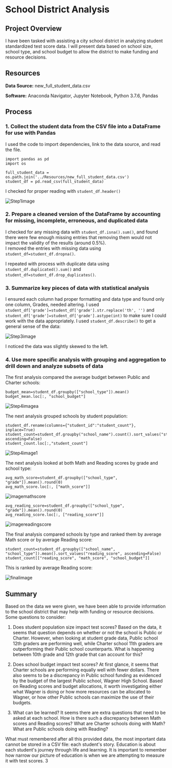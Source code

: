 # School District Analysis
## Project Overview
I have been tasked with assisting a city school district in analyzing student standardized test score data.  I will present data based on school size, school type, and school budget to allow the district to make funding and resource decisions.

## Resources
**Data Source:** new_full_student_data.csv

**Software:** Anaconda Navigator, Jupyter Notebook, Python 3.7.6, Pandas

## Process
### 1. Collect the student data from the CSV file into a DataFrame for use with Pandas
I used the code to import dependencies, link to the data source, and read the file.  
```
import pandas as pd
import os
```
```
full_student_data = os.path.join('../Resources/new_full_student_data.csv')
student_df = pd.read_csv(full_student_data)
```

I checked for proper reading with `student_df.header()`

![Step1image](https://github.com/jakatz87/School_District_Analysis/blob/main/Resources/Step1image.png)

### 2. Prepare a cleaned version of the DataFrame by accounting for missing, incomplete, erroneous, and duplicated data
I checked for any missing data with `student_df.isna().sum()`, and found there were few enough missing entries that removing them would not impact the validity of the results (around 0.5%).  
I removed the entries with missing data using `student_df=student_df.dropna()`.

I repeated with process with duplicate data using `student_df.duplicated().sum()` and `student_df=student_df.drop_duplicates()`.

### 3. Summarize key pieces of data with statistical analysis
I ensured each column had proper formatting and data type and found only one column, Grades, needed altering.  I used `student_df['grade']=student_df['grade'].str.replace('th', '')` and `student_df['grade']=student_df['grade'].astype(int)` to make sure I could work with the data appropriately.
I used `student_df.describe()` to get a general sense of the data:

![Step3image](https://github.com/jakatz87/School_District_Analysis/blob/main/Resources/Step3image.png)

I noticed the data was slightly skewed to the left.

### 4. Use more specific analysis with grouping and aggregation to drill down and analyze subsets of data
The first analysis compared the average budget between Public and Charter schools:
```
budget_mean=student_df.groupby(["school_type"]).mean()
budget_mean.loc[:, "school_budget"]
```

![Step4imagea](https://github.com/jakatz87/School_District_Analysis/blob/main/Resources/Step4imagea.png)

The next analysis grouped schools by student population:
```
student_df.rename(columns={"student_id":"student_count"}, inplace=True)
student_count=student_df.groupby("school_name").count().sort_values("student_count", ascending=False)
student_count.loc[:,"student_count"]
```

![Step4image1](https://github.com/jakatz87/School_District_Analysis/blob/main/Resources/Step4image.png)

The next analysis looked at both Math and Reading scores by grade and school type:
```
avg_math_score=student_df.groupby(["school_type", "grade"]).mean().round(0)
avg_math_score.loc[:, ["math_score"]]
```
![imagemathscore](https://github.com/jakatz87/School_District_Analysis/blob/main/Resources/Step4image2.png)

```
avg_reading_score=student_df.groupby(["school_type", "grade"]).mean().round(0)
avg_reading_score.loc[:, ["reading_score"]]
```

![imagereadingscore](https://github.com/jakatz87/School_District_Analysis/blob/main/Resources/Step4image2b.png)

The final analysis compared schools by type and ranked them by average Math score or by average Reading score:
```
student_count=student_df.groupby(["school_name", "school_type"]).mean().sort_values("reading_score", ascending=False)
student_count[["reading_score", "math_score", "school_budget"]]
```
This is ranked by average Reading score:

![finalimage](https://github.com/jakatz87/School_District_Analysis/blob/main/Resources/Step4image3.png)

## Summary
Based on the data we were given, we have been able to provide information to the school district that may help with funding or resource decisions.  Some questions to consider:  

1. Does student population size impact test scores?  Based on the data, it seems that question depends on whether or not the school is Public or Charter.  However, when looking at student grade data, Public school 12th graders are performing well, while Charter school 11th graders are outperforming their Public school counterparts.  What is happening between 10th grade and 12th grade that can account for this?

2. Does school budget impact test scores?  At first glance, it seems that Charter schools are performing equally well with fewer dollars.  There also seems to be a discrepancy in Public school funding as evidenced by the budget of the largest Public school, Wagner High School. Based on Reading scores and budget allocations, it worth investigating either what Wagner is doing or how more resources can be allocated to Wagner, or how other Public schools can maximize the use of their budgets.

3. What can be learned?  It seems there are extra questions that need to be asked at each school.  How is there such a discrepancy between Math scores and Reading scores?  What are Charter schools doing with Math? What are Public schools doing with Reading?

What must remembered after all this provided data, the most important data cannot be stored in a CSV file: each student's story.  Education is about each student's journey through life and learning.  It is important to remember how narrow our picture of education is when we are attempting to measure it with test scores.
3
